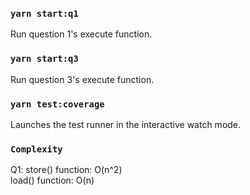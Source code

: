 ### `yarn start:q1`
Run question 1's execute function.<br>

### `yarn start:q3`
Run question 3's execute function.<br>

### `yarn test:coverage`
Launches the test runner in the interactive watch mode.<br>

### `Complexity`
Q1: store() function: O(n^2)<br>
load() function: O(n)
